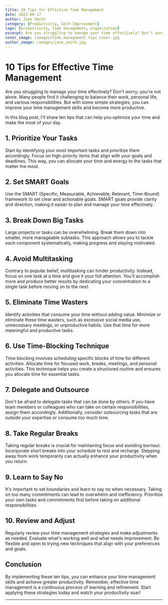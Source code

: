 ```yaml
---
title: 10 Tips for Effective Time Management
date: 2023-06-17
author: Jane Smith
category: [Productivity, Self-Improvement]
tags: [productivity, time management, organization]
excerpt: Are you struggling to manage your time effectively? Don't worry; you're not alone. Many people find it challenging to balance their work, personal life, and various responsibilities. But with some simple strategies, you can improve your time management skills and become more productive.
cover_image: /images/time_management_tips_cover.jpg
author_image: /images/jane_smith.jpg
---
```


# 10 Tips for Effective Time Management

Are you struggling to manage your time effectively? Don't worry; you're not alone. Many people find it challenging to balance their work, personal life, and various responsibilities. But with some simple strategies, you can improve your time management skills and become more productive.

In this blog post, I'll share ten tips that can help you optimize your time and make the most of your day.

## 1. Prioritize Your Tasks

Start by identifying your most important tasks and prioritize them accordingly. Focus on high-priority items that align with your goals and deadlines. This way, you can allocate your time and energy to the tasks that matter the most.

## 2. Set SMART Goals

Use the SMART (Specific, Measurable, Achievable, Relevant, Time-Bound) framework to set clear and actionable goals. SMART goals provide clarity and direction, making it easier to plan and manage your time effectively.

## 3. Break Down Big Tasks

Large projects or tasks can be overwhelming. Break them down into smaller, more manageable subtasks. This approach allows you to tackle each component systematically, making progress and staying motivated.

## 4. Avoid Multitasking

Contrary to popular belief, multitasking can hinder productivity. Instead, focus on one task at a time and give it your full attention. You'll accomplish more and produce better results by dedicating your concentration to a single task before moving on to the next.

## 5. Eliminate Time Wasters

Identify activities that consume your time without adding value. Minimize or eliminate these time wasters, such as excessive social media use, unnecessary meetings, or unproductive habits. Use that time for more meaningful and productive tasks.

## 6. Use Time-Blocking Technique

Time blocking involves scheduling specific blocks of time for different activities. Allocate time for focused work, breaks, meetings, and personal activities. This technique helps you create a structured routine and ensures you allocate time for essential tasks.

## 7. Delegate and Outsource

Don't be afraid to delegate tasks that can be done by others. If you have team members or colleagues who can take on certain responsibilities, assign them accordingly. Additionally, consider outsourcing tasks that are outside your expertise or consume too much time.

## 8. Take Regular Breaks

Taking regular breaks is crucial for maintaining focus and avoiding burnout. Incorporate short breaks into your schedule to rest and recharge. Stepping away from work temporarily can actually enhance your productivity when you return.

## 9. Learn to Say No

It's important to set boundaries and learn to say no when necessary. Taking on too many commitments can lead to overwhelm and inefficiency. Prioritize your own tasks and commitments first before taking on additional responsibilities.

## 10. Review and Adjust

Regularly review your time management strategies and make adjustments as needed. Evaluate what's working well and what needs improvement. Be flexible and open to trying new techniques that align with your preferences and goals.

## Conclusion

By implementing these ten tips, you can enhance your time management skills and achieve greater productivity. Remember, effective time management is a continuous process of learning and refinement. Start applying these strategies today and watch your productivity soar!

---
